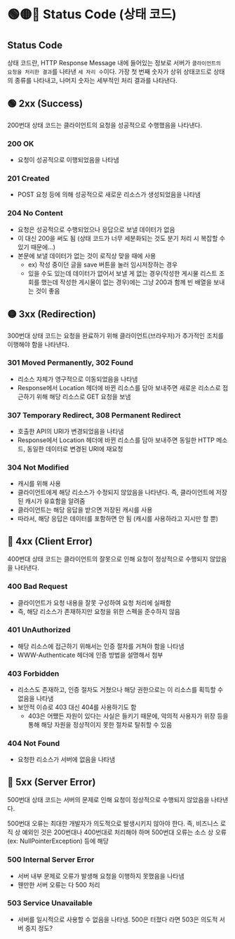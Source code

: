 # 🟢🟡🔴 Status Code (상태 코드)

## Status Code

상태 코드란, HTTP Response Message 내에 들어있는 정보로 서버가 `클라이언트의 요청을 처리한 결과`를 나타낸 `세 자리 수`이다. 가장 첫 번째 숫자가 상위 상태코드로 상태의 종류를 나타내고, 나머지 숫자는 세부적인 처리 결과를 나타낸다.

## 🟢 2xx (Success)

200번대 상태 코드는 클라이언트의 요청을 성공적으로 수행했음을 나타낸다.

### 200 OK

- 요청이 성공적으로 이행되었음을 나타냄

### 201 Created

- POST 요청 등에 의해 성공적으로 새로운 리소스가 생성되었음을 나타냄

### 204 No Content

- 요청은 성공적으로 수행되었으나 응답으로 보낼 데이터가 없음
- 이 대신 200을 써도 됨 (상태 코드가 너무 세분화되는 것도 분기 처리 시 복잡할 수 있기 때문에…)
- 본문에 보낼 데이터가 없는 것이 로직상 맞을 때에 사용
    - ex) 작성 중이던 글을 save 버튼을 눌러 임시저장하는 경우
    - 있을 수도 있는데 데이터가 없어서 보낼 게 없는 경우(작성한 게시물 리스트 조회를 했는데 작성한 게시물이 없는 경우)에는 그냥 200과 함께 빈 배열을 보내는 것이 좋음

## 🟡 3xx (Redirection)

300번대 상태 코드는 요청을 완료하기 위해 클라이언트(브라우저)가 추가적인 조치를 이행해야 함을 나타낸다.

### 301 Moved Permanently, 302 Found

- 리소스 자체가 영구적으로 이동되었음을 나타냄
- Response에서 Location 헤더에 바뀐 리소스를 담아 보내주면 새로운 리소스로 접근하기 위해 해당 리소스로 GET 요청을 보냄

### 307 Temporary Redirect, 308 Permanent Redirect

- 호출한 API의 URI가 변경되었음을 나타냄
- Response에서 Location 헤더에 바뀐 리소스를 담아 보내주면 동일한 HTTP 메소드, 동일한 데이터로 변경된 URI에 재요청

### 304 Not Modified

- 캐시를 위해 사용
- 클라이언트에게 해당 리소스가 수정되지 않았음을 나타낸다. 즉, 클라이언트에 저장된 캐시가 유효함을 알려줌
- 클라이언트는 해당 응답을 받으면 저장된 캐시를 사용
- 따라서, 해당 응답은 데이터를 포함하면 안 됨 (캐시를 사용하라고 지시만 할 뿐)

## 🔴 4xx (Client Error)

400번대 상태 코드는 클라이언트의 잘못으로 인해 요청이 정상적으로 수행되지 않았음을 나타낸다.

### 400 Bad Request

- 클라이언트가 요청 내용을 잘못 구성하여 요청 처리에 실패함
- 즉, 해당 리소스가 존재하지만 요청을 위한 스펙을 준수하지 않음

### 401 UnAuthorized

- 해당 리소스에 접근하기 위해서는 인증 절차를 거쳐야 함을 나타냄
- WWW-Authenticate 헤더에 인증 방법을 설명해서 첨부

### 403 Forbidden

- 리소스도 존재하고, 인증 절차도 거쳤으나 해당 권한으로는 이 리소스를 획득할 수 없음을 나타냄
- 보안적 이슈로 403 대신 404를 사용하기도 함
    - 403은 어쨌든 자원이 있다는 사실은 들키기 때문에, 악의적 사용자가 위장 등을 통해 해당 자원을 정상적이지 못한 절차로 탈취할 수 있음

### 404 Not Found

- 요청한 리소스가 서버에 없음을 나타냄

## 🔴 5xx (Server Error)

500번대 상태 코드는 서버의 문제로 인해 요청이 정상적으로 수행되지 않았음을 나타낸다.

500번대 오류는 최대한 개발자가 의도적으로 발생시키지 않아야 한다. 즉, 비즈니스 로직 상 예외인 것은 200번대나 400번대로 처리해야 하며 500번대 오류는 소스 상 오류(ex: NullPointerException) 등에 해당

### 500 Internal Server Error

- 서버 내부 문제로 오류가 발생해 요청을 이행하지 못했음을 나타냄
- 웬만한 서버 오류는 다 500 처리

### 503 Service Unavailable

- 서버를 일시적으로 사용할 수 없음을 나타냄. 500은 터졌다 라면 503은 의도적 서버 중지 정도?
